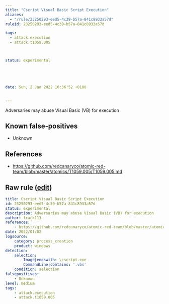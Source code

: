 ```yaml
---
title: "Cscript Visual Basic Script Execution"
aliases:
  - "/rule/23250293-eed5-4c39-b57a-841c8933a57d"
ruleid: 23250293-eed5-4c39-b57a-841c8933a57d

tags:
  - attack.execution
  - attack.t1059.005



status: experimental





date: Sun, 2 Jan 2022 10:36:52 +0100


---
```


Adversaries may abuse Visual Basic (VB) for execution

<!--more-->


## Known false-positives

* Unknown



## References

* https://github.com/redcanaryco/atomic-red-team/blob/master/atomics/T1059.005/T1059.005.md


## Raw rule ([edit](https://github.com/SigmaHQ/sigma/edit/master/rules/windows/process_creation/proc_creation_win_susp_cscript_vbs.yml))
```yaml
title: Cscript Visual Basic Script Execution
id: 23250293-eed5-4c39-b57a-841c8933a57d
status: experimental
description: Adversaries may abuse Visual Basic (VB) for execution
author: frack113
references:
    - https://github.com/redcanaryco/atomic-red-team/blob/master/atomics/T1059.005/T1059.005.md
date: 2022/01/02
logsource:
    category: process_creation
    product: windows
detection:
    selection:
        Image|endswith: \cscript.exe
        CommandLine|contains: '.vbs'
    condition: selection
falsepositives:
    - Unknown
level: medium
tags:
    - attack.execution
    - attack.t1059.005

```
